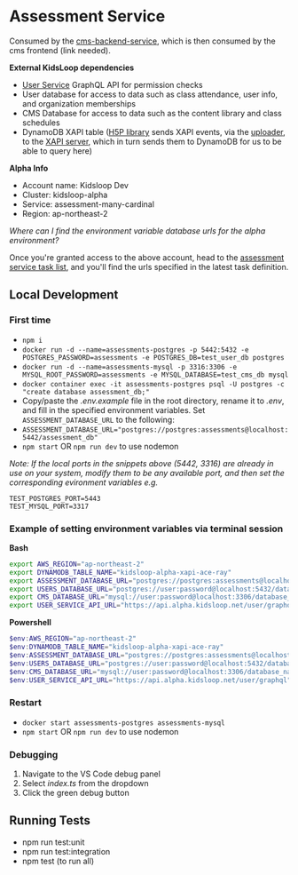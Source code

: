 # Assessment Service

Consumed by the [cms-backend-service](https://bitbucket.org/calmisland/cms-backend-service/src/ee26db558f8d624d045262d4b28f2daee2ce1591/external/h5p_room_score.go?at=dev%2Fglobal%2Falpha#lines-139), which is then consumed by the cms frontend (link needed).

**External KidsLoop dependencies**

- [User Service](https://bitbucket.org/calmisland/kidsloop-user-service) GraphQL API for permission checks
- User database for access to data such as class attendance, user info, and organization memberships
- CMS Database for access to data such as the content library and class schedules
- DynamoDB XAPI table ([H5P library](https://bitbucket.org/calmisland/kidsloop-h5p-library/src/3d34fbc7f25c13b4b42f40bc3fb7c6726019aee1/src/xapi-uploader.ts?at=feature%2Fdocker-token) sends XAPI events, via the [uploader](https://bitbucket.org/calmisland/h5p-xapi-uploader), to the [XAPI server](https://bitbucket.org/calmisland/h5p-xapi-server), which in turn sends them to DynamoDB for us to be able to query here)

**Alpha Info**

- Account name: Kidsloop Dev
- Cluster: kidsloop-alpha
- Service: assessment-many-cardinal
- Region: ap-northeast-2

_Where can I find the environment variable database urls for the alpha environment?_

Once you're granted access to the above account, head to the [assessment service task list](https://ap-northeast-2.console.aws.amazon.com/ecs/home?region=ap-northeast-2#/clusters/kidsloop-alpha/services/assessment-many-cardinal/tasks), and you'll find the urls specified in the latest task definition.

## Local Development

### First time

- `npm i`
- `docker run -d --name=assessments-postgres -p 5442:5432 -e POSTGRES_PASSWORD=assessments -e POSTGRES_DB=test_user_db postgres`
- `docker run -d --name=assessments-mysql -p 3316:3306 -e MYSQL_ROOT_PASSWORD=assessments -e MYSQL_DATABASE=test_cms_db mysql`
- `docker container exec -it assessments-postgres psql -U postgres -c "create database assessment_db;"`
- Copy/paste the _.env.example_ file in the root directory, rename it to _.env_, and fill in the specified environment variables. Set `ASSESSMENT_DATABASE_URL` to the following:
- `ASSESSMENT_DATABASE_URL="postgres://postgres:assessments@localhost:5442/assessment_db"`
- `npm start` OR `npm run dev` to use nodemon

_Note: If the local ports in the snippets above (5442, 3316) are already in use on your system, modify them to be any available port, and then set the corresponding evironment variables e.g._

```
TEST_POSTGRES_PORT=5443
TEST_MYSQL_PORT=3317
```

### Example of setting environment variables via terminal session

**Bash**

```bash
export AWS_REGION="ap-northeast-2"
export DYNAMODB_TABLE_NAME="kidsloop-alpha-xapi-ace-ray"
export ASSESSMENT_DATABASE_URL="postgres://postgres:assessments@localhost:5442/assessment_db"
export USERS_DATABASE_URL="postgres://user:password@localhost:5432/database_name"
export CMS_DATABASE_URL="mysql://user:password@localhost:3306/database_name"
export USER_SERVICE_API_URL="https://api.alpha.kidsloop.net/user/graphql"
```

**Powershell**

```powershell
$env:AWS_REGION="ap-northeast-2"
$env:DYNAMODB_TABLE_NAME="kidsloop-alpha-xapi-ace-ray"
$env:ASSESSMENT_DATABASE_URL="postgres://postgres:assessments@localhost:5442/assessment_db"
$env:USERS_DATABASE_URL="postgres://user:password@localhost:5432/database_name"
$env:CMS_DATABASE_URL="mysql://user:password@localhost:3306/database_name"
$env:USER_SERVICE_API_URL="https://api.alpha.kidsloop.net/user/graphql"
```

### Restart

- `docker start assessments-postgres assessments-mysql`
- `npm start` OR `npm run dev` to use nodemon

### Debugging

1. Navigate to the VS Code debug panel
2. Select _index.ts_ from the dropdown
3. Click the green debug button

## Running Tests

- npm run test:unit
- npm run test:integration
- npm test (to run all)
